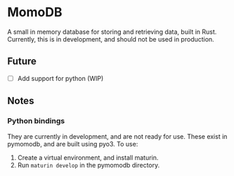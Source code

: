 # MomoDB

A small in memory database for storing and retrieving data, built in Rust. Currently, this is in development, and should not be used in production.

## Future

- [ ] Add support for python (WIP)

## Notes

### Python bindings

They are currently in development, and are not ready for use. These exist in pymomodb, and are built using pyo3. To use:
1. Create a virtual environment, and install maturin.
2. Run `maturin develop` in the pymomodb directory.